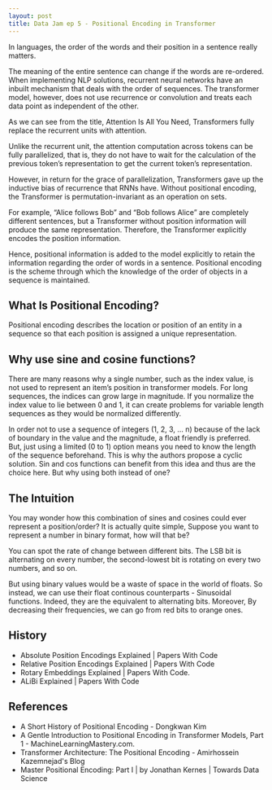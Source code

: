 ```yaml
---
layout: post
title: Data Jam ep 5 - Positional Encoding in Transformer
---
```


In languages, the order of the words and their position in a sentence really matters.

The meaning of the entire sentence can change if the words are re-ordered. When implementing NLP solutions, recurrent neural networks have an inbuilt mechanism that deals with the order of sequences. The transformer model, however, does not use recurrence or convolution and treats each data point as independent of the other.

As we can see from the title, Attention Is All You Need, Transformers fully replace the recurrent units with attention.

Unlike the recurrent unit, the attention computation across tokens can be fully parallelized, that is, they do not have to wait for the calculation of the previous token’s representation to get the current token’s representation.

However, in return for the grace of parallelization, Transformers gave up the inductive bias of recurrence that RNNs have. Without positional encoding, the Transformer is permutation-invariant as an operation on sets.

For example, “Alice follows Bob” and “Bob follows Alice” are completely different sentences, but a Transformer without position information will produce the same representation. Therefore, the Transformer explicitly encodes the position information.

Hence, positional information is added to the model explicitly to retain the information regarding the order of words in a sentence. Positional encoding is the scheme through which the knowledge of the order of objects in a sequence is maintained.

## What Is Positional Encoding?
Positional encoding describes the location or position of an entity in a sequence so that each position is assigned a unique representation.

## Why use sine and cosine functions?
There are many reasons why a single number, such as the index value, is not used to represent an item’s position in transformer models. For long sequences, the indices can grow large in magnitude. If you normalize the index value to lie between 0 and 1, it can create problems for variable length sequences as they would be normalized differently.

In order not to use a sequence of integers (1, 2, 3, ... n) because of the lack of boundary in the value and the magnitude, a float friendly is preferred. But, just using a limited (0 to 1) option means you need to know the length of the sequence beforehand.
This is why the authors propose a cyclic solution. Sin and cos functions can benefit from this idea and thus are the choice here. But why using both instead of one?


## The Intuition
You may wonder how this combination of sines and cosines could ever represent a position/order? It is actually quite simple, Suppose you want to represent a number in binary format, how will that be?

You can spot the rate of change between different bits. The LSB bit is alternating on every number, the second-lowest bit is rotating on every two numbers, and so on.

But using binary values would be a waste of space in the world of floats. So instead, we can use their float continous counterparts - Sinusoidal functions. Indeed, they are the equivalent to alternating bits. Moreover, By decreasing their frequencies, we can go from red bits to orange ones.

## History
- Absolute Position Encodings Explained | Papers With Code
- Relative Position Encodings Explained | Papers With Code
- Rotary Embeddings Explained | Papers With Code.
- ALiBi Explained | Papers With Code

## References
- A Short History of Positional Encoding - Dongkwan Kim
- A Gentle Introduction to Positional Encoding in Transformer Models, Part 1 - MachineLearningMastery.com.
- Transformer Architecture: The Positional Encoding - Amirhossein Kazemnejad's Blog
- Master Positional Encoding: Part I | by Jonathan Kernes | Towards Data Science
